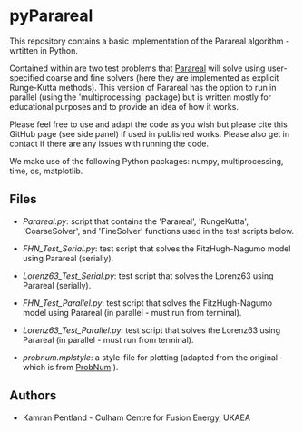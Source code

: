 # pyParareal

This repository contains a basic implementation of the Parareal algorithm - wrtitten in
Python. 

Contained within are two test problems that [Parareal](https://en.wikipedia.org/wiki/Parareal) will solve
using user-specified coarse and fine solvers (here they are implemented as explicit 
Runge-Kutta methods). This version of Parareal has the option to run in parallel 
(using the 'multiprocessing' package) but is written mostly for educational purposes and
to provide an idea of how it works. 

Please feel free to use and adapt the code as you wish but please cite this GitHub 
page (see side panel) if used in published works. Please also get in contact if 
there are any issues with running the code. 

We make use of the following Python packages: numpy, multiprocessing, time, os, matplotlib.


## Files
* *Parareal.py*: script that contains the 'Parareal', 'RungeKutta', 'CoarseSolver', and 'FineSolver' functions used in the test scripts below.

* *FHN_Test_Serial.py*: test script that solves the FitzHugh-Nagumo model using Parareal (serially). 
* *Lorenz63_Test_Serial.py*: test script that solves the Lorenz63 using Parareal (serially). 

* *FHN_Test_Parallel.py*: test script that solves the FitzHugh-Nagumo model using Parareal (in parallel - must run from terminal). 
* *Lorenz63_Test_Parallel.py*: test script that solves the Lorenz63 using Parareal (in parallel - must run from terminal).  

* *probnum.mplstyle*: a style-file for plotting (adapted from the original - which is from [ProbNum](https://github.com/probabilistic-numerics/probnum ) ).

## Authors

* Kamran Pentland - Culham Centre for Fusion Energy, UKAEA
